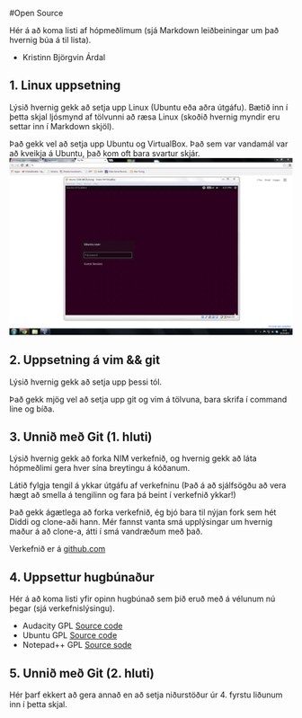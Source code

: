 #Open Source

Hér á að koma listi af hópmeðlimum (sjá Markdown leiðbeiningar um það hvernig búa á til lista).
  * Kristinn Björgvin Árdal

## 1. Linux uppsetning

Lýsið hvernig gekk að setja upp Linux (Ubuntu eða aðra útgáfu). Bætið inn í þetta skjal ljósmynd af tölvunni að ræsa Linux (skoðið hvernig myndir eru settar inn í Markdown skjöl).

Það gekk vel að setja upp Ubuntu og VirtualBox. Það sem var vandamál var að kveikja á Ubuntu, það kom oft bara svartur skjár.
![gaman](/booting.png "Tölvan að boot-a")

## 2. Uppsetning á vim && git

Lýsið hvernig gekk að setja upp þessi tól.

Það gekk mjög vel að setja upp git og vim á tölvuna, bara skrifa í command line og bíða.

## 3. Unnið með Git (1. hluti)

Lýsið hvernig gekk að forka NIM verkefnið, og hvernig gekk að láta hópmeðlimi gera hver sína breytingu á kóðanum.

Látið fylgja tengil á ykkar útgáfu af verkefninu (Það á að sjálfsögðu að vera hægt að smella á tengilinn og fara þá beint í verkefnið ykkar!)

Það gekk ágætlega að forka verkefnið, ég bjó bara til nýjan fork sem hét Diddi og clone-aði hann. Mér fannst vanta smá upplýsingar um hvernig maður á að clone-a, átti í smá vandræðum með það.

Verkefnið er á [github.com](https://github.com/KristinnArdal/INTOPrufa/ "INTOPrufa")

## 4. Uppsettur hugbúnaður

Hér á að koma listi yfir opinn hugbúnað sem þið eruð með á vélunum nú þegar (sjá verkefnislýsingu).

  * Audacity GPL [Source code](http://audacity.sourceforge.net/download/source/ "Audacity source code")
  * Ubuntu GPL [Source code](http://archive.ubuntu.com/ "Ubuntu source code")
  * Notepad++ GPL [Source sode](http://sourceforge.net/projects/notepad-plus/ "Notepad++ souce code")

## 5. Unnið með Git (2. hluti)

Hér þarf ekkert að gera annað en að setja niðurstöður úr 4. fyrstu liðunum inn í þetta skjal.
